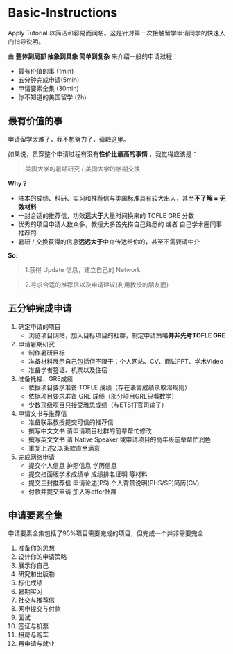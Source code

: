 # Basic-Instructions 
Apply Tutorial 以简洁和容易而闻名。这是针对第一次接触留学申请同学的快速入门指导说明。

由 **整体到局部 抽象到具象 简单到复杂** 来介绍一般的申请过程：

- 最有价值的事 (1min)
- 五分钟完成申请(5min)
- 申请要素全集 (30min)
- 你不知道的美国留学 (2h)

## 最有价值的事 ##
申请留学太难了，我不想努力了，~~请戳~~[这里](http://www.fupozhongxin.cn/)。

如果说，贯穿整个申请过程有没有**性价比最高的事情** ，我觉得应该是：

> 美国大学的暑期研究 / 美国大学的学期交换

**Why？**

- 陆本的成绩、科研、实习和推荐信与美国标准具有较大出入，甚至**不了解 = 无效材料**
- 一封合适的推荐信，功效**远大于**大量时间换来的 TOFLE GRE 分数
- 优秀的项目申请人数众多，教授大多首先捞自己熟悉的 或者 自己学术圈同事推荐的
- 暑研 / 交换获得的信息**远远大于**中介传达给你的，甚至不需要请中介

**So:**
> 1.获得 Update 信息，建立自己的 Network

> 2.寻求合适的推荐信以及申请建议(利用教授的朋友圈)

## 五分钟完成申请 ##

1. 确定申请的项目
   - 浏览项目网站，加入目标项目的社群，制定申请策略**并非先考TOFLE GRE**
2. 申请暑期研究
   - 制作暑研目标
   - 准备材料展示自己包括但不限于：个人网站、CV、面试PPT、学术Video
   - 准备学者签证、机票以及住宿
3. 准备托福、GRE成绩
   - 依据项目要求准备 TOFLE 成绩（存在语言成绩录取潜规则）
   - 依据项目要求准备 GRE 成绩（部分项目GRE只看数学）
   - 少数顶级项目只接受雅思成绩（与ETS打官司输了）
4. 申请文书与推荐信
   - 准备联系教授提交可信的推荐信
   - 撰写中文文书 请申请项目社群的前辈帮忙修改
   - 撰写英文文书 请 Native Speaker 或申请项目的高年级前辈帮忙润色
   - 重复上述2.3.条款直至满意
5. 完成网络申请
   - 提交个人信息 护照信息 学历信息
   - 提交扫面版学术成绩单 成绩排名证明 等材料
   - 提交三封推荐信 申请论述(PS) 个人背景说明(PHS/SP)简历(CV)
   - 付款并提交申请 加入等offer社群 

## 申请要素全集 ##
申请要素全集包括了95%项目需要完成的项目，但完成一个并非需要完全
1. 准备你的思想
2. 设计你的申请策略
3. 展示你自己
4. 研究和出版物
5. 标化成绩
6. 暑期实习
7. 社交与推荐信
8. 网申提交与付款
9. 面试
10. 签证与机票
11. 租房与购车
12. 再申请与就业


